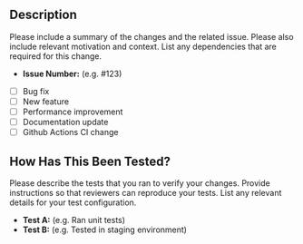 ## Description

Please include a summary of the changes and the related issue. Please also include relevant motivation and context. List any dependencies that are required for this change.

- **Issue Number:** (e.g. #123)

- [ ] Bug fix
- [ ] New feature
- [ ] Performance improvement
- [ ] Documentation update
- [ ] Github Actions CI change

## How Has This Been Tested?

Please describe the tests that you ran to verify your changes. Provide instructions so that reviewers can reproduce your tests. List any relevant details for your test configuration.

- **Test A:** (e.g. Ran unit tests)
- **Test B:** (e.g. Tested in staging environment)
